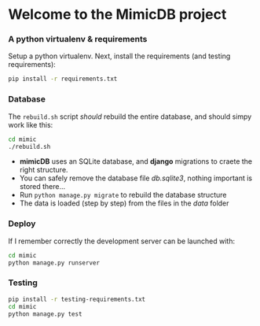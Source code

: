 # Welcome to the MimicDB project


### A python virtualenv & requirements

Setup a python virtualenv.
Next, install the requirements (and testing requirements):

```bash
pip install -r requirements.txt
```

### Database 

The `rebuild.sh` script *should* rebuild the entire database, and should simpy work like this:

```bash
cd mimic 
./rebuild.sh
```

* **mimicDB** uses an SQLite database, and **django** migrations to craete the right structure.
* You can safely remove the database file *db.sqlite3*, nothing important is stored there...
* Run `python manage.py migrate` to rebuild the database structure
* The data is loaded (step by step) from the files in the *data* folder

### Deploy

If I remember correctly the development server can be launched with:

```bash
cd mimic
python manage.py runserver
```

### Testing

```bash
pip install -r testing-requirements.txt
cd mimic
python manage.py test
```
